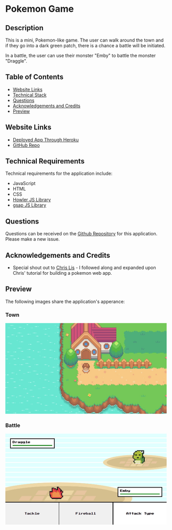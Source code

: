 # Pokemon Game

## Description
This is a mini, Pokemon-like game. The user can walk around the town and if they go into a dark green patch, there is a chance a battle will be initiated.

In a battle, the user can use their monster "Emby" to battle the monster "Draggle".

## Table of Contents
- [Website Links](#website-links)
- [Technical Stack](#technical-stack)
- [Questions](#questions)
- [Acknowledgements and Credits](#acknowledgements-and-credits)
- [Preview](#preview)

## Website Links
- [Deployed App Through Heroku](https://wald14.github.io/pokemonGame/)
- [GitHub Repo](https://github.com/Wald14/pokemonGame)

## Technical Requirements

Technical requirements for the application include:
- JavaScript
- HTML
- CSS
- [Howler JS Library](https://cdnjs.com/libraries/howler)
- [gsap JS Library](https://cdnjs.com/libraries/gsap)

## Questions
Questions can be received on the [Github Repository](https://github.com/Wald14/pokemonGame) for this application. Please make a new issue.

## Acknowledgements and Credits
- Special shout out to [Chris Lis](https://chriscourses.com/courses/pokemon/videos/introduction) - I followed along and expanded upon Chris' tutorial for building a pokemon web app.

## Preview
The following images share the application's apperance:

### Town
![Image preview of the main town in the game](./assets/images/gamePlay/town.jpeg)

### Battle
![Image preview of a battle scene in the game](./assets/images/gamePlay/battle.jpeg)